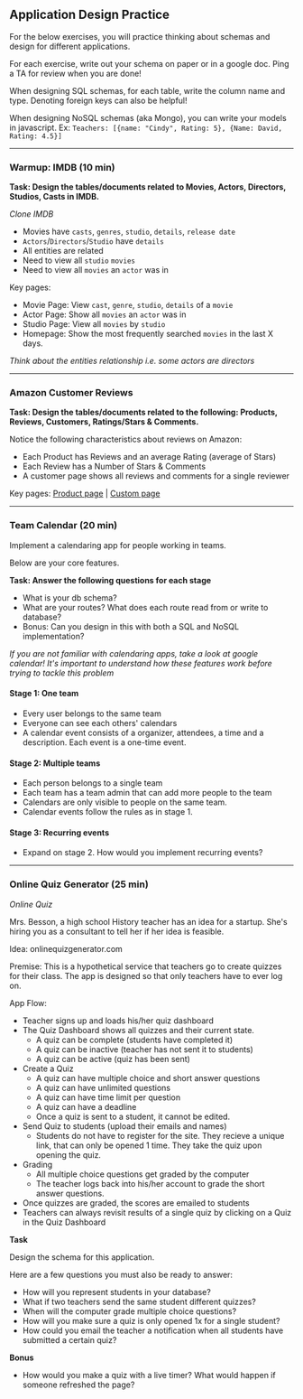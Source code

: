 ## Application Design Practice

For the below exercises, you will practice thinking about schemas and design for different applications. 

For each exercise, write out your schema on paper or in a google doc. Ping a TA for review when you are done! 

When designing SQL schemas, for each table, write the column name and type. Denoting foreign keys can also be helpful! 

When designing NoSQL schemas (aka Mongo), you can write your models in javascript. Ex: `Teachers: [{name: "Cindy", Rating: 5}, {Name: David, Rating: 4.5}]` 

---

### Warmup: IMDB (10 min)

<b> Task: Design the tables/documents related to Movies, Actors, Directors, Studios, Casts in IMDB. </b>

<i>Clone IMDB</i>

- Movies have `casts`, `genres`, `studio`, `details`, `release date`
- `Actors`/`Directors`/`Studio` have `details`
- All entities are related 
- Need to view all `studio` `movies`
- Need to view all `movies` an `actor` was in

Key pages: 
- Movie Page: View `cast`, `genre`, `studio`, `details` of a `movie` 
- Actor Page: Show all `movies` an `actor` was in 
- Studio Page: View all `movies` by `studio` 
- Homepage: Show the most frequently searched `movies` in the last X days. 

*Think about the entities relationship i.e. some actors are directors*

---

### Amazon Customer Reviews

<b> Task: Design the tables/documents related to the following: Products, Reviews, Customers, Ratings/Stars & Comments. </b>

Notice the following characteristics about reviews on Amazon: 

- Each Product has Reviews and an average Rating (average of Stars)
- Each Review has a Number of Stars & Comments
- A customer page shows all reviews and comments for a single reviewer 

Key pages:
[Product page](https://www.amazon.com/VIZ-PRO-Magnetic-Circular-Whiteboard-Erasers/dp/B07142X292/ref=pd_rhf_se_s_cp_0_7?_encoding=UTF8&pd_rd_i=B07142X292&pd_rd_r=GGD51JB59HQ46HNY68MY&pd_rd_w=aNU4G&pd_rd_wg=cNApv&psc=1&refRID=GGD51JB59HQ46HNY68MY)
| [Custom page](https://www.amazon.com/gp/profile/amzn1.account.AG2AJ675JOFBWW6PXAOP5OHOJXUA/ref=cm_cr_srp_d_pdp?ie=UTF8)

---

### Team Calendar (20 min)

Implement a calendaring app for people working in teams.

Below are your core features.

<b> Task: Answer the following questions for each stage </b>

- What is your db schema? 
- What are your routes? What does each route read from or write to database?
- Bonus: Can you design in this with both a SQL and NoSQL implementation?

*If you are not familiar with calendaring apps, take a look at google calendar! It's important to understand how these features work before trying to tackle this problem*

#### Stage 1: One team

- Every user belongs to the same team
- Everyone can see each others' calendars
- A calendar event consists of a organizer, attendees, a time and a description. Each event is a one-time event. 

#### Stage 2: Multiple teams

- Each person belongs to a single team
- Each team has a team admin that can add more people to the team
- Calendars are only visible to people on the same team.
- Calendar events follow the rules as in stage 1. 

#### Stage 3: Recurring events

- Expand on stage 2. How would you implement recurring events?

---

### Online Quiz Generator (25 min)

<i>Online Quiz</i>

Mrs. Besson, a high school History teacher has an idea for a startup. She's hiring you as a consultant to tell her if her idea is feasible. 

Idea: onlinequizgenerator.com

Premise: This is a hypothetical service that teachers go to create quizzes for their class. The app is designed so that only teachers have to ever log on. 

App Flow:
 
- Teacher signs up and loads his/her quiz dashboard
- The Quiz Dashboard shows all quizzes and their current state.
	- A quiz can be complete (students have completed it)
	- A quiz can be inactive (teacher has not sent it to students)
	- A quiz can be active (quiz has been sent)
- Create a Quiz 
	- A quiz can have multiple choice and short answer questions
	- A quiz can have unlimited questions 
	- A quiz can have time limit per question 
	- A quiz can have a deadline 
	- Once a quiz is sent to a student, it cannot be edited. 
- Send Quiz to students (upload their emails and names)
	- Students do not have to register for the site. They recieve a unique link, that can only be opened 1 time. They take the quiz upon opening the quiz. 
- Grading
	- All multiple choice questions get graded by the computer 
	- The teacher logs back into his/her account to grade the short answer questions.  
- Once quizzes are graded, the scores are emailed to students 
- Teachers can always revisit results of a single quiz by clicking on a Quiz in the Quiz Dashboard


<b> Task </b>

Design the schema for this application. 

Here are a few questions you must also be ready to answer: 

- How will you represent students in your database? 
- What if two teachers send the same student different quizzes?
- When will the computer grade multiple choice questions?
- How will you make sure a quiz is only opened 1x for a single student? 
- How could you email the teacher a notification when all students have submitted a certain quiz?


<b> Bonus </b>

- How would you make a quiz with a live timer? What would happen if someone refreshed the page? 











